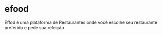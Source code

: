 # efood
Effod é uma plataforma de Restaurantes onde você escolhe seu restaurante preferido e pede sua refeição 
